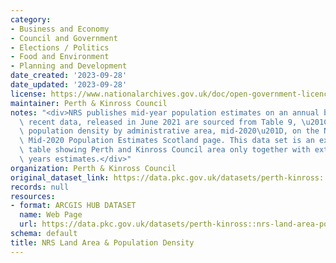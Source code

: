 ```yaml
---
category:
- Business and Economy
- Council and Government
- Elections / Politics
- Food and Environment
- Planning and Development
date_created: '2023-09-28'
date_updated: '2023-09-28'
license: https://www.nationalarchives.gov.uk/doc/open-government-licence/version/3/
maintainer: Perth & Kinross Council
notes: "<div>NRS publishes mid-year population estimates on an annual basis. The most\
  \ recent data, released in June 2021 are sourced from Table 9, \u201CLand area and\
  \ population density by administrative area, mid-2020\u201D, on the NRS website\
  \ Mid-2020 Population Estimates Scotland page. This data set is an extract of that\
  \ table showing Perth and Kinross Council area only together with extracts of previous\
  \ years estimates.</div>"
organization: Perth & Kinross Council
original_dataset_link: https://data.pkc.gov.uk/datasets/perth-kinross::nrs-land-area-population-density
records: null
resources:
- format: ARCGIS HUB DATASET
  name: Web Page
  url: https://data.pkc.gov.uk/datasets/perth-kinross::nrs-land-area-population-density
schema: default
title: NRS Land Area & Population Density
---
```

